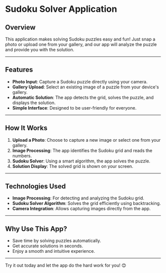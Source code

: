 # Sudoku Solver Application

## Overview  
This application makes solving Sudoku puzzles easy and fun! Just snap a photo or upload one from your gallery, and our app will analyze the puzzle and provide you with the solution.

---

## Features  
- **Photo Input**: Capture a Sudoku puzzle directly using your camera.  
- **Gallery Upload**: Select an existing image of a puzzle from your device's gallery.  
- **Automatic Solution**: The app detects the grid, solves the puzzle, and displays the solution.  
- **Simple Interface**: Designed to be user-friendly for everyone.

---

## How It Works  
1. **Upload a Photo**: Choose to capture a new image or select one from your gallery.  
2. **Image Processing**: The app identifies the Sudoku grid and reads the numbers.  
3. **Sudoku Solver**: Using a smart algorithm, the app solves the puzzle.  
4. **Solution Display**: The solved grid is shown on your screen.

---

## Technologies Used  
- **Image Processing**: For detecting and analyzing the Sudoku grid.  
- **Sudoku Solver Algorithm**: Solves the grid efficiently using backtracking.  
- **Camera Integration**: Allows capturing images directly from the app.

---

## Why Use This App?  
- Save time by solving puzzles automatically.  
- Get accurate solutions in seconds.  
- Enjoy a smooth and intuitive experience.

---

Try it out today and let the app do the hard work for you! 😊

